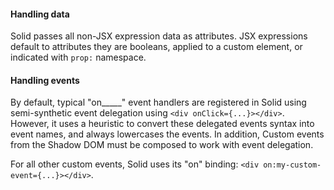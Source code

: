 <h4 id="solid-handling-data">Handling data</h4>

Solid passes all non-JSX expression data as attributes. JSX expressions default to attributes they are booleans, applied to a custom element, or indicated with `prop:` namespace.

<h4 id="solid-handling-events">Handling events</h4>

By default, typical "on_____" event handlers are registered in Solid using semi-synthetic event delegation using `<div onClick={...}></div>`. However, it uses a heuristic to convert these delegated events syntax into event names, and always lowercases the events. In addition, Custom events from the Shadow DOM must be composed to work with event delegation.

For all other custom events, Solid uses its "on" binding: `<div on:my-custom-event={...}></div>`.
